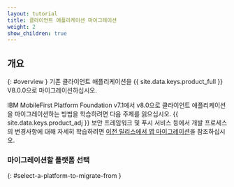 ```yaml
---
layout: tutorial
title: 클라이언트 애플리케이션 마이그레이션
weight: 2
show_children: true
---
```

<!-- NLS_CHARSET=UTF-8 -->
## 개요
{: #overview }
기존 클라이언트 애플리케이션을 {{ site.data.keys.product_full }} V8.0.0으로 마이그레이션하십시오. 

IBM MobileFirst Platform Foundation v7.1에서 v8.0으로 클라이언트 애플리케이션을 마이그레이션하는 방법을 학습하려면 다음 주제를 읽으십시오. {{ site.data.keys.product_adj }} 보안 프레임워크 및 푸시 서비스 등에서 개발 프로세스의 변경사항에 대해 자세히 학습하려면 [이전 릴리스에서 앱 마이그레이션](../)을 참조하십시오. 

### 마이그레이션할 플랫폼 선택
{: #select-a-platform-to-migrate-from }
